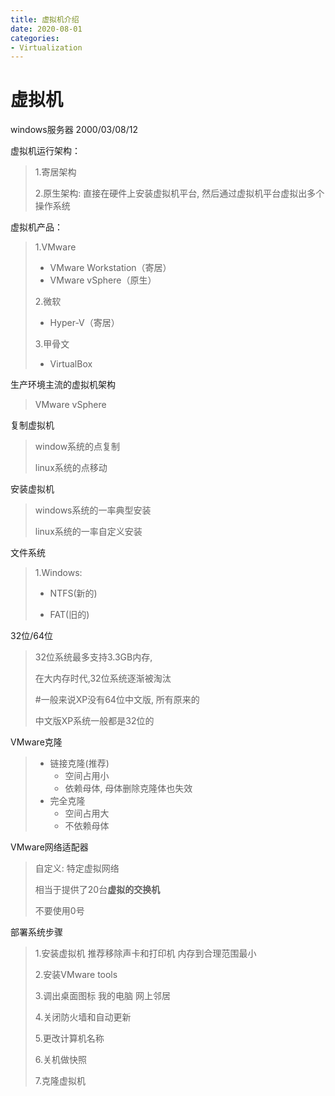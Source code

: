 ```yaml
---
title: 虚拟机介绍
date: 2020-08-01
categories:
- Virtualization
---
```

# 虚拟机

windows服务器 2000/03/08/12

虚拟机运行架构：

> 1.寄居架构
>
> 2.原生架构: 直接在硬件上安装虚拟机平台, 然后通过虚拟机平台虚拟出多个操作系统

虚拟机产品：

> 1.VMware
>
> * VMware Workstation（寄居）
> * VMware vSphere（原生）
>
> 2.微软
>
> * Hyper-V（寄居）
>
> 3.甲骨文
>
> * VirtualBox

生产环境主流的虚拟机架构

> VMware vSphere

复制虚拟机

> window系统的点复制
>
> linux系统的点移动

安装虚拟机

> windows系统的一率典型安装
>
> linux系统的一率自定义安装

文件系统

> 1.Windows:
>
> * NTFS(新的)
>
> * FAT(旧的)

32位/64位

> 32位系统最多支持3.3GB内存,
>
> 在大内存时代,32位系统逐渐被淘汰
>
> #一般来说XP没有64位中文版, 所有原来的
>
> 中文版XP系统一般都是32位的

VMware克隆

> * 链接克隆(推荐)
>   * 空间占用小
>   * 依赖母体, 母体删除克隆体也失效
> * 完全克隆
>   * 空间占用大
>   * 不依赖母体

VMware网络适配器

> 自定义: 特定虚拟网络
>
> 相当于提供了20台**虚拟的交换机**
>
> 不要使用0号

部署系统步骤

> 1.安装虚拟机  推荐移除声卡和打印机  内存到合理范围最小
>
> 2.安装VMware tools
>
> 3.调出桌面图标  我的电脑 网上邻居
>
> 4.关闭防火墙和自动更新
>
> 5.更改计算机名称
>
> 6.关机做快照
>
> 7.克隆虚拟机
